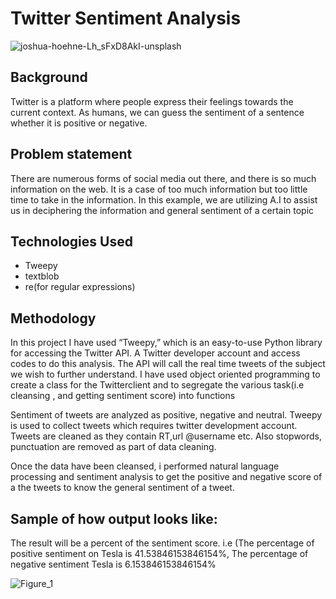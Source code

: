 # Twitter Sentiment Analysis

![joshua-hoehne-Lh_sFxD8AkI-unsplash](https://user-images.githubusercontent.com/77420780/126051543-c027459a-55af-4dc1-8582-bbd8717203ba.jpg)

## Background
Twitter is a platform where people express their feelings towards the current context. As humans, we can guess the sentiment of a sentence whether it is positive or negative.  


## Problem statement
There are numerous forms of social media out there, and there is so much information on the web. It is a case of too much information but too little time to take in the information. In this example, we are utilizing A.I to assist us in deciphering the information and general sentiment of a certain topic


## Technologies Used
* Tweepy
* textblob
* re(for regular expressions)


## Methodology
In this project I have used “Tweepy,” which is an easy-to-use Python library for accessing the Twitter API. A Twitter developer account and access codes to do this analysis. The API will call the real time tweets of the subject we wish to further understand. I have used object oriented programming to create a class for the Twitterclient and to segregate the various task(i.e cleansing , and getting sentiment score) into functions

Sentiment of tweets are analyzed as positive, negative and neutral. Tweepy is used to collect tweets which requires twitter development account. Tweets are cleaned as they contain RT,url @username etc. Also stopwords, punctuation are removed as part of data cleaning.

Once the data have been cleansed, i performed natural language processing and sentiment analysis to get the positive and negative score of a the tweets to know the general sentiment of a tweet.

## Sample of how output looks like:
The result will be a percent of the sentiment score. i.e (The percentage of positive sentiment on Tesla is 41.53846153846154%,
The percentage of negative sentiment Tesla is 6.153846153846154%

![Figure_1](https://user-images.githubusercontent.com/77420780/126096882-2e0013a5-cf85-4c0d-80ae-403bbd430894.png)

